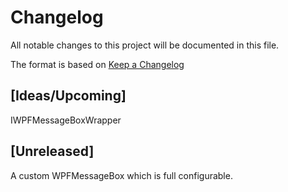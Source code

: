 # Changelog
All notable changes to this project will be documented in this file.

The format is based on [Keep a Changelog](https://keepachangelog.com/en/1.0.0/)

## [Ideas/Upcoming]
IWPFMessageBoxWrapper

## [Unreleased]
A custom WPFMessageBox which is full configurable.
